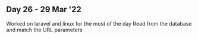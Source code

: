 ## Day 26 - 29 Mar '22

Worked on laravel and linux for the most of the day
Read from the database and match the URL parameters